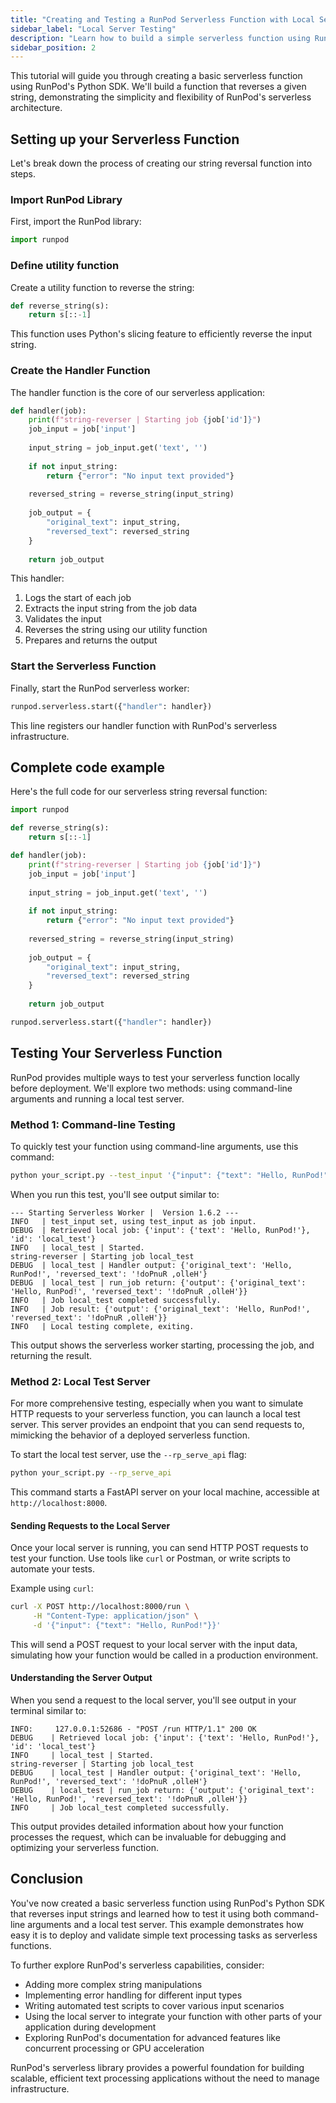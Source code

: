 ```yaml
---
title: "Creating and Testing a RunPod Serverless Function with Local Server"
sidebar_label: "Local Server Testing"
description: "Learn how to build a simple serverless function using RunPod's Python SDK and test it using a local server"
sidebar_position: 2
---
```



This tutorial will guide you through creating a basic serverless function using RunPod's Python SDK. 
We'll build a function that reverses a given string, demonstrating the simplicity and flexibility of RunPod's serverless architecture.

## Setting up your Serverless Function

Let's break down the process of creating our string reversal function into steps.

### Import RunPod Library

First, import the RunPod library:

```python
import runpod
```

### Define utility function

Create a utility function to reverse the string:

```python
def reverse_string(s):
    return s[::-1]
```

This function uses Python's slicing feature to efficiently reverse the input string.

### Create the Handler Function

The handler function is the core of our serverless application:

```python
def handler(job):
    print(f"string-reverser | Starting job {job['id']}")
    job_input = job['input']
    
    input_string = job_input.get('text', '')
    
    if not input_string:
        return {"error": "No input text provided"}
    
    reversed_string = reverse_string(input_string)
    
    job_output = {
        "original_text": input_string,
        "reversed_text": reversed_string
    }
    
    return job_output
```

This handler:

1. Logs the start of each job
2. Extracts the input string from the job data
3. Validates the input
4. Reverses the string using our utility function
5. Prepares and returns the output

### Start the Serverless Function

Finally, start the RunPod serverless worker:

```python
runpod.serverless.start({"handler": handler})
```

This line registers our handler function with RunPod's serverless infrastructure.

## Complete code example

Here's the full code for our serverless string reversal function:

```python
import runpod

def reverse_string(s):
    return s[::-1]

def handler(job):
    print(f"string-reverser | Starting job {job['id']}")
    job_input = job['input']
    
    input_string = job_input.get('text', '')
    
    if not input_string:
        return {"error": "No input text provided"}
    
    reversed_string = reverse_string(input_string)
    
    job_output = {
        "original_text": input_string,
        "reversed_text": reversed_string
    }
    
    return job_output

runpod.serverless.start({"handler": handler})
```

## Testing Your Serverless Function

RunPod provides multiple ways to test your serverless function locally before deployment. We'll explore two methods: using command-line arguments and running a local test server.

### Method 1: Command-line Testing

To quickly test your function using command-line arguments, use this command:

```bash
python your_script.py --test_input '{"input": {"text": "Hello, RunPod!"}}'
```

When you run this test, you'll see output similar to:

```plaintext
--- Starting Serverless Worker |  Version 1.6.2 ---
INFO   | test_input set, using test_input as job input.
DEBUG  | Retrieved local job: {'input': {'text': 'Hello, RunPod!'}, 'id': 'local_test'}
INFO   | local_test | Started.
string-reverser | Starting job local_test
DEBUG  | local_test | Handler output: {'original_text': 'Hello, RunPod!', 'reversed_text': '!doPnuR ,olleH'}
DEBUG  | local_test | run_job return: {'output': {'original_text': 'Hello, RunPod!', 'reversed_text': '!doPnuR ,olleH'}}
INFO   | Job local_test completed successfully.
INFO   | Job result: {'output': {'original_text': 'Hello, RunPod!', 'reversed_text': '!doPnuR ,olleH'}}
INFO   | Local testing complete, exiting.
```

This output shows the serverless worker starting, processing the job, and returning the result.

### Method 2: Local Test Server

For more comprehensive testing, especially when you want to simulate HTTP requests to your serverless function, you can launch a local test server. This server provides an endpoint that you can send requests to, mimicking the behavior of a deployed serverless function.

To start the local test server, use the `--rp_serve_api` flag:

```bash
python your_script.py --rp_serve_api
```

This command starts a FastAPI server on your local machine, accessible at `http://localhost:8000`.

#### Sending Requests to the Local Server

Once your local server is running, you can send HTTP POST requests to test your function. Use tools like `curl` or Postman, or write scripts to automate your tests.

Example using `curl`:

```bash
curl -X POST http://localhost:8000/run \
     -H "Content-Type: application/json" \
     -d '{"input": {"text": "Hello, RunPod!"}}'
```

This will send a POST request to your local server with the input data, simulating how your function would be called in a production environment.

#### Understanding the Server Output

When you send a request to the local server, you'll see output in your terminal similar to:

```plaintext
INFO:     127.0.0.1:52686 - "POST /run HTTP/1.1" 200 OK
DEBUG    | Retrieved local job: {'input': {'text': 'Hello, RunPod!'}, 'id': 'local_test'}
INFO     | local_test | Started.
string-reverser | Starting job local_test
DEBUG    | local_test | Handler output: {'original_text': 'Hello, RunPod!', 'reversed_text': '!doPnuR ,olleH'}
DEBUG    | local_test | run_job return: {'output': {'original_text': 'Hello, RunPod!', 'reversed_text': '!doPnuR ,olleH'}}
INFO     | Job local_test completed successfully.
```

This output provides detailed information about how your function processes the request, which can be invaluable for debugging and optimizing your serverless function.

## Conclusion

You've now created a basic serverless function using RunPod's Python SDK that reverses input strings and learned how to test it using both command-line arguments and a local test server. This example demonstrates how easy it is to deploy and validate simple text processing tasks as serverless functions.

To further explore RunPod's serverless capabilities, consider:

- Adding more complex string manipulations
- Implementing error handling for different input types
- Writing automated test scripts to cover various input scenarios
- Using the local server to integrate your function with other parts of your application during development
- Exploring RunPod's documentation for advanced features like concurrent processing or GPU acceleration

RunPod's serverless library provides a powerful foundation for building scalable, efficient text processing applications without the need to manage infrastructure.
